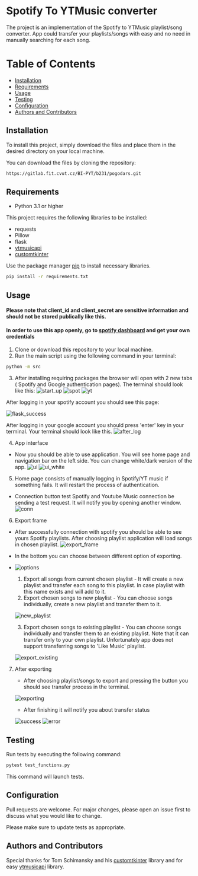 # Spotify To YTMusic converter

The project is an implementation of the Spotify to YTMusic playlist/song converter. App could transfer your 
playlists/songs with easy and no need in manually searching for each song.

# Table of Contents

- [Installation](#installation)
- [Requirements](#requirements)
- [Usage](#usage)
- [Testing](#testing)
- [Configuration](#configuration)
- [Authors and Contributors](#authors-and-contributors)

## Installation

To install this project, simply download the files and place them in the desired directory on your local machine.

You can download the files by cloning the repository:
```bash
https://gitlab.fit.cvut.cz/BI-PYT/b231/pogodars.git
```

## Requirements

- Python 3.1 or higher

This project requires the following libraries to be installed:

- requests
- Pillow
- flask
- [ytmusicapi](https://ytmusicapi.readthedocs.io/en/stable/)
- [customtkinter](https://github.com/TomSchimansky/CustomTkinter)

Use the package manager [pip](https://pip.pypa.io/en/stable/) to install necessary libraries.
```bash
pip install -r requirements.txt
```

## Usage

#### Please note that client_id and client_secret are sensitive information and should not be stored publically like this.
#### In order to use this app openly, go to [spotify dashboard](https://developer.spotify.com/dashboard) and get your own credentials

1. Clone or download this repository to your local machine.
2. Run the main script using the following command in your terminal:
```bash
python -m src
```

3. After installing requiring packages the browser will open with 2 new tabs ( Spotify and Google authentication pages).
The terminal should look like this:
![start_up](images/start_up.png)
![spot](images/spot_log_page.png)
![yt](images/yt_log_page.png)

After logging in your spotify account you should see this page:

![flask_success](images/flask_access_token.png)

After logging in your google account you should press 'enter' key in your terminal. Your terminal should look like this.
![after_log](images/terminal_after_login.png)

4. App interface
- Now you should be able to use application. You will see home page and navigation bar on the left side. You can change
white/dark version of the app. 
![ui](images/app_interface.png)
![ui_white](images/app_interface_white.png)

5. Home page consists of manually logging in Spotify/YT music if something fails. It will restart the process of authentication.

- Connection button test Spotify and Youtube Music connection be sending a test request. It will notify you by opening another window.
![conn](images/connection_button.png)

6. Export frame
  - After successfully connection with spotify you should be able to see yours Spotify playlists. After choosing playlist
    application will load songs in chosen playlist.
  ![export_frame](images/export_frame.png)
  - In the bottom you can choose between different option of exporting.
  
  - ![options](images/export_option_menu.png)
      1. Export all songs from current chosen playlist - It will create a new playlist and transfer each song to this playlist.
      In case playlist with this name exists and will add to it.
      2. Export chosen songs to new playlist - You can choose songs individually, create a new playlist 
      and transfer them to it. 

      ![new_playlist](images/new_playlist_export.png)
    
      3. Export chosen songs to existing playlist - You can choose songs individually and transfer them to an existing playlist.
      Note that it can transfer only to your own playlist. Unfortunately app does not support transferring songs to 
      'Like Music' playlist.

      ![export_existing](images/export_existing.png)

7. After exporting
   - After choosing playlist/songs to export and pressing the button you should see transfer process in the terminal.

    ![exporting](images/terminal_exporting.png)

   - After finishing it will notify you about transfer status

   ![success](images/report_successful.png)
   ![error](images/report_error.png)


## Testing

Run tests by executing the following command:
```bash
pytest test_functions.py 
```
This command will launch tests.

## Configuration

Pull requests are welcome. For major changes, please open an issue first
to discuss what you would like to change.

Please make sure to update tests as appropriate.

## Authors and Contributors

Special thanks for Tom Schimansky and his [customtkinter](https://github.com/TomSchimansky/CustomTkinter) library
and for easy [ytmusicapi](https://ytmusicapi.readthedocs.io/en/stable/) library.